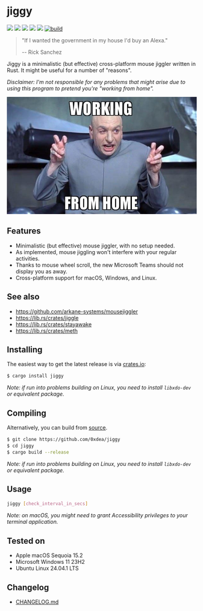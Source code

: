 # jiggy

[![](https://img.shields.io/github/stars/0xdea/jiggy.svg?style=flat&color=yellow)](https://github.com/0xdea/jiggy)
[![](https://img.shields.io/crates/v/jiggy?style=flat&color=green)](https://crates.io/crates/jiggy)
[![](https://img.shields.io/crates/d/jiggy?style=flat&color=red)](https://crates.io/crates/jiggy)
[![](https://img.shields.io/badge/twitter-%400xdea-blue.svg)](https://twitter.com/0xdea)
[![](https://img.shields.io/badge/mastodon-%40raptor-purple.svg)](https://infosec.exchange/@raptor)
[![build](https://github.com/0xdea/jiggy/actions/workflows/build.yml/badge.svg)](https://github.com/0xdea/jiggy/actions/workflows/build.yml)

> "If I wanted the government in my house I'd buy an Alexa."
>
> -- Rick Sanchez

Jiggy is a minimalistic (but effective) cross-platform mouse jiggler written in Rust. It might be useful for a number of
"reasons".

*Disclaimer: I'm not responsible for any problems that might arise due to using this program to pretend you're "working
from home".*

![](https://raw.githubusercontent.com/0xdea/jiggy/master/.img/working-from-home.jpg)

## Features

* Minimalistic (but effective) mouse jiggler, with no setup needed.
* As implemented, mouse jiggling won't interfere with your regular activities.
* Thanks to mouse wheel scroll, the new Microsoft Teams should not display you as away.
* Cross-platform support for macOS, Windows, and Linux.

## See also

* <https://github.com/arkane-systems/mousejiggler>
* <https://lib.rs/crates/jiggle>
* <https://lib.rs/crates/stayawake>
* <https://lib.rs/crates/meth>

## Installing

The easiest way to get the latest release is via [crates.io](https://crates.io/crates/jiggy):

```sh
$ cargo install jiggy
```

*Note: if run into problems building on Linux, you need to install `libxdo-dev` or equivalent package.*

## Compiling

Alternatively, you can build from [source](https://github.com/0xdea/jiggy).

```sh
$ git clone https://github.com/0xdea/jiggy
$ cd jiggy
$ cargo build --release
```

*Note: if run into problems building on Linux, you need to install `libxdo-dev` or equivalent package.*

## Usage

```sh
jiggy [check_interval_in_secs]
```

*Note: on macOS, you might need to grant Accessibility privileges to your terminal application.*

## Tested on

* Apple macOS Sequoia 15.2
* Microsoft Windows 11 23H2
* Ubuntu Linux 24.04.1 LTS

## Changelog

* [CHANGELOG.md](CHANGELOG.md)
